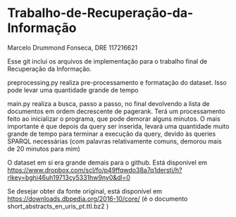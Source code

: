 # Trabalho-de-Recuperação-da-Informação

Marcelo Drummond Fonseca, DRE 117216621

Esse git inclui os arquivos de implementação para o trabalho final de Recuperação da Informação.

preprocessing.py realiza pre-processamento e formatação do dataset. Isso pode levar uma quantidade grande de tempo

main.py realiza a busca, passo a passo, no final devolvendo a lista de documentos em ordem decrescente de pagerank. Terá um processamento feito ao inicializar o programa, que pode demorar alguns minutos. O mais importante é que depois da query ser inserida, levará uma quantidade muito grande de tempo para terminar a execução da query, devido às queries SPARQL necessárias (com palavras relativamente comuns, demorou mais de 20 minutos para mim)

O dataset em si era grande demais para o github. Está disponível em https://www.dropbox.com/scl/fo/p49ffqwdo38a7q1derstj/h?rlkey=bghi46uh19713cy5331hw9ny0&dl=0

Se desejar obter da fonte original, está disponível em https://downloads.dbpedia.org/2016-10/core/ (é o documento short_abstracts_en_uris_pt.ttl.bz2 )
